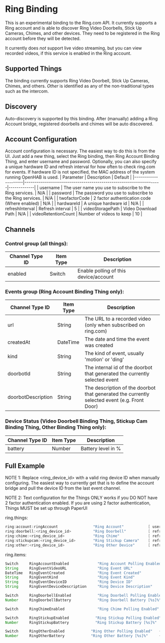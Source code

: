 # Ring Binding

This is an experimental binding to the Ring.com API. 
It currently supports a Ring account and is able to discover Ring Video Doorbells, Stick Up Cameras, Chimes, and other devices. 
They need to be registered in the Ring account before they will be detected.

It currently does *not* support live video streaming, but you can view recorded videos, if this service is enabled in the Ring account.

## Supported Things

The binding currently supports Ring Video Doorbell, Stick Up Cameras, Chimes, and others.
*Other* is identified as any of the non-traditional types such as the intercom.

## Discovery

Auto-discovery is supported by this binding. 
After (manually) adding a Ring Account bridge, registered doorbells and chimes will be auto discovered.

## Account Configuration

Account configuration is necessary. 
The easiest way to do this is from the UI. 
Just add a new thing, select the Ring binding, then Ring Account Binding Thing, and enter username and password. 
Optionally, you can also specify a unique hardware ID and refresh interval for how often to check ring.com for events. 
If hardware ID is not specified, the MAC address of the system running OpenHAB is used.
| Parameter           | Description                                                         | Default     |
|---------------------|---------------------------------------------------------------------|-------------|
| username            | The user name you use to subscribe to the Ring services.            | N/A         |
| password            | The password you use to subscribe to the Ring services.             | N/A         |
| twofactorCode       | 2 factor authentication code (Where enabled)                        | N/A         |
| hardwareId          | A unique hardware id                                                | N/A         |
| refreshInterval     | Refresh interval                                                    | 5           |
| videoStoragePath    | Video Download Path                                                 | N/A         |
| videoRetentionCount | Number of videos to keep                                            | 10          |

## Channels

### Control group (all things):

| Channel Type ID | Item Type | Description                           |
|-----------------|-----------|---------------------------------------|
| enabled         | Switch    | Enable polling of this device/account |

### Events group (Ring Account Binding Thing only):

| Channel Type ID    | Item Type | Description                                                                                  |
|--------------------|-----------|----------------------------------------------------------------------------------------------|
| url                | String    | The URL to a recorded video (only when subscribed on ring.com)                               |
| createdAt          | DateTime  | The date and time the event was created                                                      |
| kind               | String    | The kind of event, usually 'motion' or 'ding'                                                |
| doorbotId          | String    | The internal id of the doorbot that generated the currently selected event                   |
| doorbotDescription | String    | The description of the doorbot that generated the currently selected event (e.g. Front Door) |

### Device Status (Video Doorbell Binding Thing, Stickup Cam Binding Thing, Other Binding Thing only):

| Channel Type ID  | Item Type | Description         |
|------------------|-----------|---------------------|
| battery          | Number    | Battery level in %  |

## Full Example

NOTE 1: Replace <ring_device_id> with a valid ring device ID when manually configuring. The easiest way to currently get that is to define the account bridge and pull the device ID from the last event channel.

NOTE 2: Text configuration for the Things ONLY works if you DO NOT have 2 factor authentication enabled. If you are using 2 factor authentication, Things MUST be set up through PaperUI

ring.things:

```java
ring:account:ringAccount                "Ring Account"           [ username="user@domain.com", password="XXXXXXX", hardwareId="AA-BB-CC-DD-EE-FF", refreshInterval=5 ]
ring:doorbell:<ring_device_id>          "Ring Doorbell"          [ refreshInterval=5, offOffset=0 ]
ring:chime:<ring_device_id>             "Ring Chime"             [ refreshInterval=5, offOffset=0 ]
ring:stickupcam:<ring_device_id>        "Ring Stickup Camera"    [ refreshInterval=5, offOffset=0 ]
ring:other:<ring_device_id>             "Ring Other Device"      [ refreshInterval=5, offOffset=0 ]
```

ring.items:

```java
Switch     RingAccountEnabled             "Ring Account Polling Enabled"    { channel="ring:account:ringAccount:control#enabled" }
String     RingEventVideoURL              "Ring Event URL"                  { channel="ring:account:ringAccount:event#url" }
DateTime   RingEventCreated               "Ring Event Created"              { channel="ring:account:ringAccount:event#createdAt" } 
String     RingEventKind                  "Ring Event Kind"                 { channel="ring:account:ringAccount:event#kind" }
String     RingEventDeviceID              "Ring Device ID"                  { channel="ring:account:ringAccount:event#doorbotId" }
String     RingEventDeviceDescription     "Ring Device Description"         { channel="ring:account:ringAccount:event#doorbotDescription" }

Switch     RingDoorbellEnabled            "Ring Doorbell Polling Enabled"   { channel="ring:doorbell:<ring_device_id>:control#enabled" }
Number     RingDoorbellBattery            "Ring Doorbell Battery [%s]%"     { channel="ring:doorbell:<ring_device_id>:status#battery"}

Switch     RingChimeEnabled               "Ring Chime Polling Enabled"      { channel="ring:chime:<ring_device_id>:control#enabled" }

Switch     RingStickupEnabled            "Ring Stickup Polling Enabled"   { channel="ring:stickupcam:<ring_device_id>:control#enabled" }
Number     RingStickupBattery            "Ring Stickup Battery [%s]%"     { channel="ring:stickupcam:<ring_device_id>:status#battery"}

Switch     RingOtherEnabled            "Ring Other Polling Enabled"   { channel="ring:other:<ring_device_id>:control#enabled" }
Number     RingOtherBattery            "Ring Other Battery [%s]%"     { channel="ring:other:<ring_device_id>:status#battery"}
```
